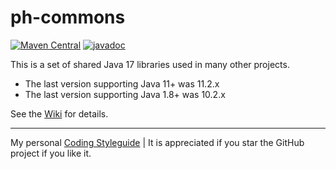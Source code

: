 # ph-commons

[![Maven Central](https://img.shields.io/maven-central/v/com.helger.commons/ph-commons-parent-pom)](https://img.shields.io/maven-central/v/com.helger.commons/ph-commons-parent-pom)
[![javadoc](https://javadoc.io/badge2/com.helger.commons/ph-commons/javadoc.svg)](https://javadoc.io/doc/com.helger.commons/ph-commons)


This is a set of shared Java 17 libraries used in many other projects.

* The last version supporting Java 11+ was 11.2.x
* The last version supporting Java 1.8+ was 10.2.x

See the [Wiki](https://github.com/phax/ph-commons/wiki) for details.

---

My personal [Coding Styleguide](https://github.com/phax/meta/blob/master/CodingStyleguide.md) |
It is appreciated if you star the GitHub project if you like it.